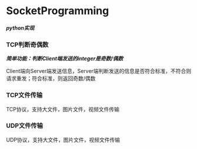 # SocketProgramming
***python实现***


### TCP判断奇偶数
***简单功能：判断Client端发送的integer是奇数/偶数***

Client端向Server端发送信息，Server端判断发送的信息是否符合标准，不符合则请求重发；符合标准，则返回奇数/偶数

### TCP文件传输
TCP协议，支持大文件，图片文件，视频文件传输

### UDP文件传输
UDP协议，支持大文件，图片文件，视频文件传输
